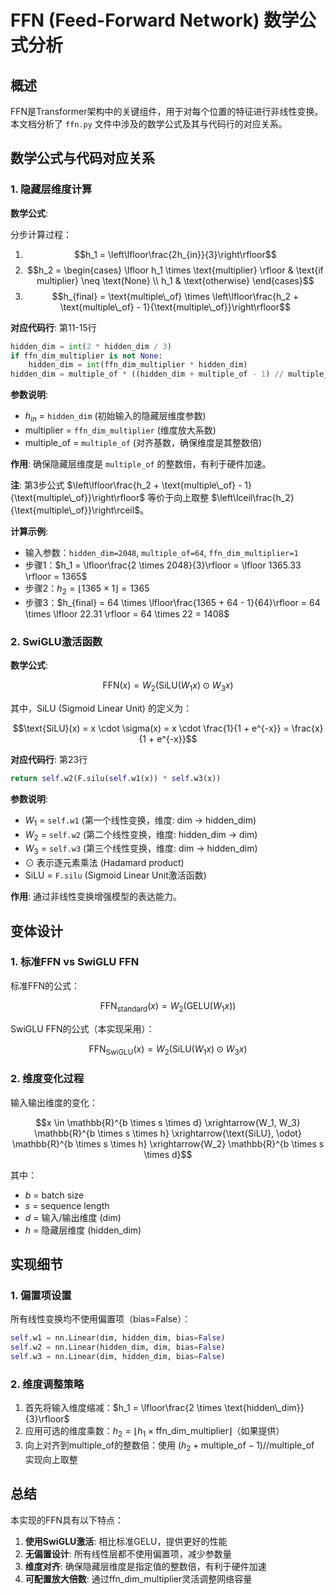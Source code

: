 # FFN (Feed-Forward Network) 数学公式分析

## 概述

FFN是Transformer架构中的关键组件，用于对每个位置的特征进行非线性变换。本文档分析了 `ffn.py` 文件中涉及的数学公式及其与代码行的对应关系。

## 数学公式与代码对应关系

### 1. 隐藏层维度计算

**数学公式**:

分步计算过程：

1. $$h_1 = \left\lfloor\frac{2h_{in}}{3}\right\rfloor$$
2. $$h_2 = \begin{cases}
   \lfloor h_1 \times \text{multiplier} \rfloor & \text{if multiplier} \neq \text{None} \\
   h_1 & \text{otherwise}
   \end{cases}$$
3. $$h_{final} = \text{multiple\_of} \times \left\lfloor\frac{h_2 + \text{multiple\_of} - 1}{\text{multiple\_of}}\right\rfloor$$

**对应代码行**: 第11-15行

```python
hidden_dim = int(2 * hidden_dim / 3)
if ffn_dim_multiplier is not None:
    hidden_dim = int(ffn_dim_multiplier * hidden_dim)
hidden_dim = multiple_of * ((hidden_dim + multiple_of - 1) // multiple_of)
```

**参数说明**:

- $h_{in}$ = `hidden_dim` (初始输入的隐藏层维度参数)
- $\text{multiplier}$ = `ffn_dim_multiplier` (维度放大系数)
- $\text{multiple\_of}$ = `multiple_of` (对齐基数，确保维度是其整数倍)

**作用**: 确保隐藏层维度是 `multiple_of` 的整数倍，有利于硬件加速。

**注**: 第3步公式 $\left\lfloor\frac{h_2 + \text{multiple\_of} - 1}{\text{multiple\_of}}\right\rfloor$ 等价于向上取整 $\left\lceil\frac{h_2}{\text{multiple\_of}}\right\rceil$。

**计算示例**:

- 输入参数：`hidden_dim=2048`, `multiple_of=64`, `ffn_dim_multiplier=1`
- 步骤1：$h_1 = \lfloor\frac{2 \times 2048}{3}\rfloor = \lfloor 1365.33 \rfloor = 1365$
- 步骤2：$h_2 = \lfloor 1365 \times 1 \rfloor = 1365$
- 步骤3：$h_{final} = 64 \times \lfloor\frac{1365 + 64 - 1}{64}\rfloor = 64 \times \lfloor 22.31 \rfloor = 64 \times 22 = 1408$

### 2. SwiGLU激活函数

**数学公式**:

$$\text{FFN}(x) = W_2(\text{SiLU}(W_1x) \odot W_3x)$$

其中，SiLU (Sigmoid Linear Unit) 的定义为：

$$\text{SiLU}(x) = x \cdot \sigma(x) = x \cdot \frac{1}{1 + e^{-x}} = \frac{x}{1 + e^{-x}}$$

**对应代码行**: 第23行

```python
return self.w2(F.silu(self.w1(x)) * self.w3(x))
```

**参数说明**:

- $W_1$ = `self.w1` (第一个线性变换，维度: dim → hidden_dim)
- $W_2$ = `self.w2` (第二个线性变换，维度: hidden_dim → dim)
- $W_3$ = `self.w3` (第三个线性变换，维度: dim → hidden_dim)
- $\odot$ 表示逐元素乘法 (Hadamard product)
- $\text{SiLU}$ = `F.silu` (Sigmoid Linear Unit激活函数)

**作用**: 通过非线性变换增强模型的表达能力。

## 变体设计

### 1. 标准FFN vs SwiGLU FFN

标准FFN的公式：

$$\text{FFN}_{\text{standard}}(x) = W_2(\text{GELU}(W_1x))$$

SwiGLU FFN的公式（本实现采用）：

$$\text{FFN}_{\text{SwiGLU}}(x) = W_2(\text{SiLU}(W_1x) \odot W_3x)$$

### 2. 维度变化过程

输入输出维度的变化：

$$x \in \mathbb{R}^{b \times s \times d} \xrightarrow{W_1, W_3} \mathbb{R}^{b \times s \times h} \xrightarrow{\text{SiLU}, \odot} \mathbb{R}^{b \times s \times h} \xrightarrow{W_2} \mathbb{R}^{b \times s \times d}$$

其中：

- $b$ = batch size
- $s$ = sequence length
- $d$ = 输入/输出维度 (dim)
- $h$ = 隐藏层维度 (hidden_dim)

## 实现细节

### 1. 偏置项设置

所有线性变换均不使用偏置项（bias=False）：

```python
self.w1 = nn.Linear(dim, hidden_dim, bias=False)
self.w2 = nn.Linear(hidden_dim, dim, bias=False)
self.w3 = nn.Linear(dim, hidden_dim, bias=False)
```

### 2. 维度调整策略

1. 首先将输入维度缩减：$h_1 = \lfloor\frac{2 \times \text{hidden\_dim}}{3}\rfloor$
2. 应用可选的维度乘数：$h_2 = \lfloor h_1 \times \text{ffn\_dim\_multiplier}\rfloor$（如果提供）
3. 向上对齐到multiple_of的整数倍：使用 $(h_2 + \text{multiple\_of} - 1) // \text{multiple\_of}$ 实现向上取整

## 总结

本实现的FFN具有以下特点：

1. **使用SwiGLU激活**: 相比标准GELU，提供更好的性能
2. **无偏置设计**: 所有线性层都不使用偏置项，减少参数量
3. **维度对齐**: 确保隐藏层维度是指定值的整数倍，有利于硬件加速
4. **可配置放大倍数**: 通过ffn_dim_multiplier灵活调整网络容量
